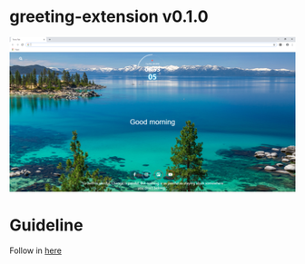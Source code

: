 # greeting-extension v0.1.0
![alt text](./result/version_0.1.0.PNG)

# Guideline
Follow in [here](../README.md)
